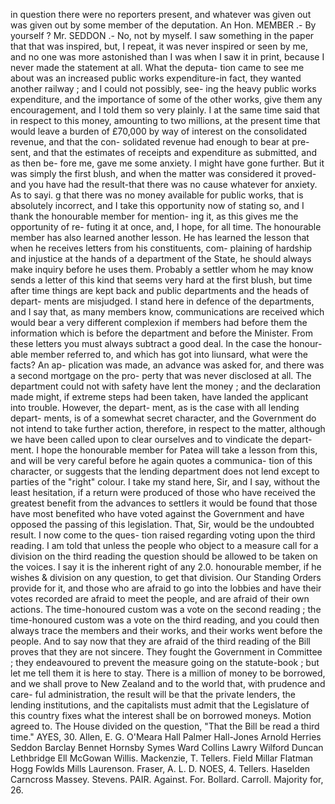 in question there were no reporters present, and whatever was given out was given out by some member of the deputation. An Hon. MEMBER .- By yourself ? Mr. SEDDON .- No, not by myself. I saw something in the paper that that was inspired, but, I repeat, it was never inspired or seen by me, and no one was more astonished than I was when I saw it in print, because I never made the statement at all. What the deputa- tion came to see me about was an increased public works expenditure-in fact, they wanted another railway ; and I could not possibly, see- ing the heavy public works expenditure, and the importance of some of the other works, give them any encouragement, and I told them so very plainly. I at the same time said that in respect to this money, amounting to two millions, at the present time that would leave a burden of £70,000 by way of interest on the consolidated revenue, and that the con- solidated revenue had enough to bear at pre- sent, and that the estimates of receipts and expenditure as submitted, and as then be- fore me, gave me some anxiety. I might have gone further. But it was simply the first blush, and when the matter was considered it proved-and you have had the result-that there was no cause whatever for anxiety. As to sayi. g that there was no money available for public works, that is absolutely incorrect, and I take this opportunity now of stating so, and I thank the honourable member for mention- ing it, as this gives me the opportunity of re- futing it at once, and, I hope, for all time. The honourable member has also learned another lesson. He has learned the lesson that when he receives letters from his constituents, com- plaining of hardship and injustice at the hands of a department of the State, he should always make inquiry before he uses them. Probably a settler whom he may know sends a letter of this kind that seems very hard at the first blush, but time after time things are kept back and public departments and the heads of depart- ments are misjudged. I stand here in defence of the departments, and I say that, as many members know, communications are received which would bear a very different complexion if members had before them the information which is before the department and before the Minister. From these letters you must always subtract a good deal. In the case the honour- able member referred to, and which has got into liunsard, what were the facts? An ap- plication was made, an advance was asked for, and there was a second mortgage on the pro- perty that was never disclosed at all. The department could not with safety have lent the money ; and the declaration made might, if extreme steps had been taken, have landed the applicant into trouble. However, the depart- ment, as is the case with all lending depart- ments, is of a somewhat secret character, and the Government do not intend to take further action, therefore, in respect to the matter, although we have been called upon to clear ourselves and to vindicate the depart- ment. I hope the honourable member for Patea will take a lesson from this, and will be very careful before he again quotes a communica- tion of this character, or suggests that the lending department does not lend except to parties of the "right" colour. I take my stand here, Sir, and I say, without the least hesitation, if a return were produced of those who have received the greatest benefit from the advances to settlers it would be found that those have most benefited who have voted against the Government and have opposed the passing of this legislation. That, Sir, would be the undoubted result. I now come to the ques- tion raised regarding voting upon the third reading. I am told that unless the people who object to a measure call for a division on the third reading the question should be allowed to be taken on the voices. I say it is the inherent right of any 2.0. honourable member, if he wishes & division on any question, to get that division. Our Standing Orders provide for it, and those who are afraid to go into the lobbies and have their votes recorded are afraid to meet the people, and are afraid of their own actions. The time-honoured custom was a vote on the second reading ; the time-honoured custom was a vote on the third reading, and you could then always trace the members and their works, and their works went before the people. And to say now that they are afraid of the third reading of the Bill proves that they are not sincere. They fought the Government in Committee ; they endeavoured to prevent the measure going on the statute-book ; but let me tell them it is here to stay. There is a million of money to be borrowed, and we shall prove to New Zealand and to the world that, with prudence and care- ful administration, the result will be that the private lenders, the lending institutions, and the capitalists must admit that the Legislature of this country fixes what the interest shall be on borrowed moneys. Motion agreed to. The House divided on the question, "That the Bill be read a third time." AYES, 30. Allen, E. G. O'Meara Hall Palmer Hall-Jones Arnold Herries Seddon Barclay Bennet Hornsby Symes Ward Collins Lawry Wilford Duncan Lethbridge Ell McGowan Willis. Mackenzie, T. Tellers. Field Millar Flatman Hogg Fowlds Mills Laurenson. Fraser, A. L. D. NOES, 4. Tellers. Haselden Carncross Massey. Stevens. PAIR. Against. For. Bollard. Carroll. Majority for, 26. 